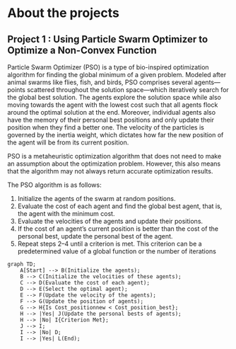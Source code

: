 


# About the projects



## Project 1 : Using Particle Swarm Optimizer to Optimize a Non-Convex Function

Particle Swarm Optimizer (PSO) is a type of bio-inspired optimization algorithm for finding the global minimum of a given problem. Modeled after animal swarms like flies, fish, and birds, PSO comprises several agents—points scattered throughout the solution space—which iteratively search for the global best solution. The agents explore the solution space while also moving towards the agent with the lowest cost such that all agents flock around the optimal solution at the end. Moreover, individual agents also have the memory of their personal best positions and only update their position when they find a better one. The velocity of the particles is governed by the inertia weight, which dictates how far the new position of the agent will be from its current position.

PSO is a metaheuristic optimization algorithm that does not need to make an assumption about the optimization problem. However, this also means that the algorithm may not always return accurate optimization results.

The PSO algorithm is as follows:

1. Initialize the agents of the swarm at random positions.
2. Evaluate the cost of each agent and find the global best agent, that is, the agent with the minimum cost.
3. Evaluate the velocities of the agents and update their positions.
4. If the cost of an agent’s current position is better than the cost of the personal best, update the personal best of the agent.
5. Repeat steps 2–4 until a criterion is met. This criterion can be a predetermined value of a global function or the number of iterations


```mermaid
graph TD;
    A[Start] --> B(Initialize the agents);
    B --> C(Initialize the velocities of these agents);
    C --> D(Evaluate the cost of each agent);
    D --> E(Select the optimal agent);
    E --> F(Update the velocity of the agents);
    F --> G(Update the position of agents);
    G --> H{Is Cost_positionnew < Cost_position_best};
    H --> |Yes| J(Update the personal bests of agents);
    H --> |No| I{Criterion Met};
    J --> I;
    I --> |No| D;
    I --> |Yes| L(End);
```
  
